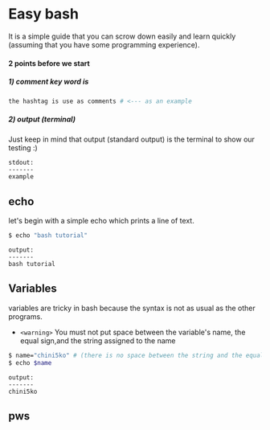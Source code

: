 # Easy bash
It is a simple guide that you can scrow down easily and learn quickly (assuming that you have some programming experience).

#### 2 points before we start 

##### 1) comment key word is #
```bash 
the hashtag is use as comments # <--- as an example 
```

##### 2) output (terminal)
Just keep in mind that output (standard output) is the terminal to show our testing :)  

```
stdout:
-------
example
```

## echo

let's begin with a simple echo which prints a line of text. 

```bash
$ echo "bash tutorial"
```

```
output:
-------
bash tutorial 
```

## Variables
variables are tricky in bash because the syntax is not as usual as the other programs. 
-  ```<warning>``` You must not put space between the variable's name, the equal sign,and the string assigned to the name 
```bash
$ name="chini5ko" # (there is no space between the string and the equal sign !)
$ echo $name
```
```
output:
-------
chini5ko  
```

## pws






